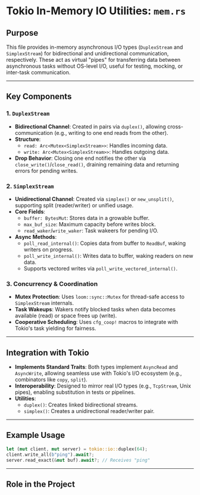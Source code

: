 # Tokio In-Memory IO Utilities: `mem.rs`

## Purpose
This file provides in-memory asynchronous I/O types (`DuplexStream` and `SimplexStream`) for bidirectional and unidirectional communication, respectively. These act as virtual "pipes" for transferring data between asynchronous tasks without OS-level I/O, useful for testing, mocking, or inter-task communication.

---

## Key Components

### 1. `DuplexStream`
- **Bidirectional Channel**: Created in pairs via `duplex()`, allowing cross-communication (e.g., writing to one end reads from the other).
- **Structure**:
  - `read: Arc<Mutex<SimplexStream>>`: Handles incoming data.
  - `write: Arc<Mutex<SimplexStream>>`: Handles outgoing data.
- **Drop Behavior**: Closing one end notifies the other via `close_write()`/`close_read()`, draining remaining data and returning errors for pending writes.

### 2. `SimplexStream`
- **Unidirectional Channel**: Created via `simplex()` or `new_unsplit()`, supporting split (reader/writer) or unified usage.
- **Core Fields**:
  - `buffer: BytesMut`: Stores data in a growable buffer.
  - `max_buf_size`: Maximum capacity before writes block.
  - `read_waker`/`write_waker`: Task wakeers for pending I/O.
- **Async Methods**:
  - `poll_read_internal()`: Copies data from buffer to `ReadBuf`, waking writers on progress.
  - `poll_write_internal()`: Writes data to buffer, waking readers on new data.
  - Supports vectored writes via `poll_write_vectored_internal()`.

### 3. Concurrency & Coordination
- **Mutex Protection**: Uses `loom::sync::Mutex` for thread-safe access to `SimplexStream` internals.
- **Task Wakeups**: Wakers notify blocked tasks when data becomes available (read) or space frees up (write).
- **Cooperative Scheduling**: Uses `cfg_coop!` macros to integrate with Tokio's task yielding for fairness.

---

## Integration with Tokio
- **Implements Standard Traits**: Both types implement `AsyncRead` and `AsyncWrite`, allowing seamless use with Tokio's I/O ecosystem (e.g., combinators like `copy`, `split`).
- **Interoperability**: Designed to mirror real I/O types (e.g., `TcpStream`, Unix pipes), enabling substitution in tests or pipelines.
- **Utilities**:
  - `duplex()`: Creates linked bidirectional streams.
  - `simplex()`: Creates a unidirectional reader/writer pair.

---

## Example Usage
```rust
let (mut client, mut server) = tokio::io::duplex(64);
client.write_all(b"ping").await?;
server.read_exact(&mut buf).await?; // Receives "ping"
```

---

## Role in the Project